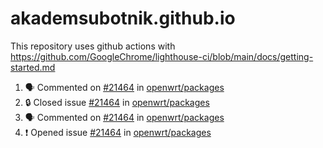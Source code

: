 # akademsubotnik.github.io
This repository uses github actions with https://github.com/GoogleChrome/lighthouse-ci/blob/main/docs/getting-started.md 


<!--START_SECTION:activity-->
1. 🗣 Commented on [#21464](https://github.com/openwrt/packages/issues/21464#issuecomment-1613195801) in [openwrt/packages](https://github.com/openwrt/packages)
2. 🔒 Closed issue [#21464](https://github.com/openwrt/packages/issues/21464) in [openwrt/packages](https://github.com/openwrt/packages)
3. 🗣 Commented on [#21464](https://github.com/openwrt/packages/issues/21464#issuecomment-1613176424) in [openwrt/packages](https://github.com/openwrt/packages)
4. ❗ Opened issue [#21464](https://github.com/openwrt/packages/issues/21464) in [openwrt/packages](https://github.com/openwrt/packages)
<!--END_SECTION:activity-->
